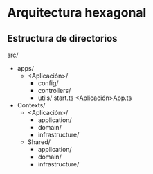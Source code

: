 # Arquitectura hexagonal

## Estructura de directorios

src/
  - apps/
    - <Aplicación>/
      - config/
      - controllers/
      - utils/
      start.ts
      <Aplicación>App.ts
  - Contexts/
    - <Aplicación>/
      - application/
      - domain/
      - infrastructure/
    - Shared/
      - application/
      - domain/
      - infrastructure/

